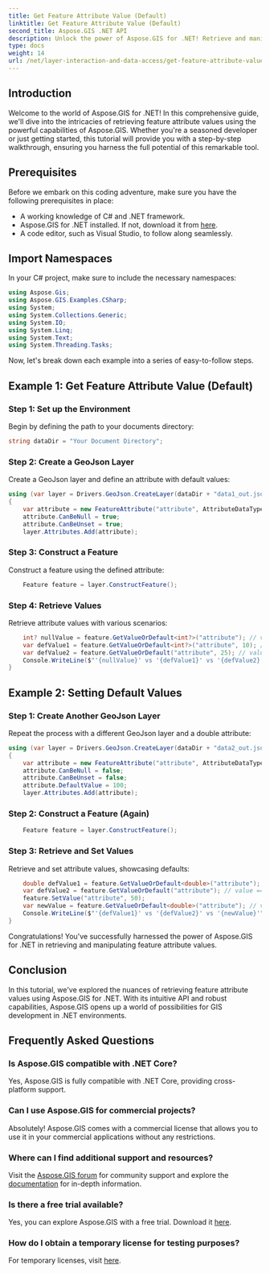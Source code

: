 ```yaml
---
title: Get Feature Attribute Value (Default)
linktitle: Get Feature Attribute Value (Default)
second_title: Aspose.GIS .NET API
description: Unlock the power of Aspose.GIS for .NET! Retrieve and manipulate feature attribute values effortlessly with this step-by-step guide. Download your trial now!
type: docs
weight: 14
url: /net/layer-interaction-and-data-access/get-feature-attribute-value-default/
---
```

## Introduction
Welcome to the world of Aspose.GIS for .NET! In this comprehensive guide, we'll dive into the intricacies of retrieving feature attribute values using the powerful capabilities of Aspose.GIS. Whether you're a seasoned developer or just getting started, this tutorial will provide you with a step-by-step walkthrough, ensuring you harness the full potential of this remarkable tool.
## Prerequisites
Before we embark on this coding adventure, make sure you have the following prerequisites in place:
- A working knowledge of C# and .NET framework.
- Aspose.GIS for .NET installed. If not, download it from [here](https://releases.aspose.com/gis/net/).
- A code editor, such as Visual Studio, to follow along seamlessly.
## Import Namespaces
In your C# project, make sure to include the necessary namespaces:
```csharp
using Aspose.Gis;
using Aspose.GIS.Examples.CSharp;
using System;
using System.Collections.Generic;
using System.IO;
using System.Linq;
using System.Text;
using System.Threading.Tasks;
```
Now, let's break down each example into a series of easy-to-follow steps.
## Example 1: Get Feature Attribute Value (Default)
### Step 1: Set up the Environment
Begin by defining the path to your documents directory:
```csharp
string dataDir = "Your Document Directory";
```
### Step 2: Create a GeoJson Layer
Create a GeoJson layer and define an attribute with default values:
```csharp
using (var layer = Drivers.GeoJson.CreateLayer(dataDir + "data1_out.json"))
{
    var attribute = new FeatureAttribute("attribute", AttributeDataType.Integer);
    attribute.CanBeNull = true;
    attribute.CanBeUnset = true;
    layer.Attributes.Add(attribute);
```
### Step 3: Construct a Feature
Construct a feature using the defined attribute:
```csharp
    Feature feature = layer.ConstructFeature();
```
### Step 4: Retrieve Values
Retrieve attribute values with various scenarios:
```csharp
    int? nullValue = feature.GetValueOrDefault<int?>("attribute"); // value == null
    var defValue1 = feature.GetValueOrDefault<int?>("attribute", 10); // value == 10
    var defValue2 = feature.GetValueOrDefault("attribute", 25); // value == 10
    Console.WriteLine($"'{nullValue}' vs '{defValue1}' vs '{defValue2}'");
}
```
## Example 2: Setting Default Values
### Step 1: Create Another GeoJson Layer
Repeat the process with a different GeoJson layer and a double attribute:
```csharp
using (var layer = Drivers.GeoJson.CreateLayer(dataDir + "data2_out.json"))
{
    var attribute = new FeatureAttribute("attribute", AttributeDataType.Double);
    attribute.CanBeNull = false;
    attribute.CanBeUnset = false;
    attribute.DefaultValue = 100;
    layer.Attributes.Add(attribute);
```
### Step 2: Construct a Feature (Again)
```csharp
    Feature feature = layer.ConstructFeature();
```
### Step 3: Retrieve and Set Values
Retrieve and set attribute values, showcasing defaults:
```csharp
    double defValue1 = feature.GetValueOrDefault<double>("attribute"); // value == 100
    var defValue2 = feature.GetValueOrDefault("attribute"); // value == 100
    feature.SetValue("attribute", 50);
    var newValue = feature.GetValueOrDefault<double>("attribute"); // value == 50
    Console.WriteLine($"'{defValue1}' vs '{defValue2}' vs '{newValue}'");
}
```
Congratulations! You've successfully harnessed the power of Aspose.GIS for .NET in retrieving and manipulating feature attribute values.
## Conclusion
In this tutorial, we've explored the nuances of retrieving feature attribute values using Aspose.GIS for .NET. With its intuitive API and robust capabilities, Aspose.GIS opens up a world of possibilities for GIS development in .NET environments.
## Frequently Asked Questions
### Is Aspose.GIS compatible with .NET Core?
Yes, Aspose.GIS is fully compatible with .NET Core, providing cross-platform support.
### Can I use Aspose.GIS for commercial projects?
Absolutely! Aspose.GIS comes with a commercial license that allows you to use it in your commercial applications without any restrictions.
### Where can I find additional support and resources?
Visit the [Aspose.GIS forum](https://forum.aspose.com/c/gis/33) for community support and explore the [documentation](https://reference.aspose.com/gis/net/) for in-depth information.
### Is there a free trial available?
Yes, you can explore Aspose.GIS with a free trial. Download it [here](https://releases.aspose.com/).
### How do I obtain a temporary license for testing purposes?
For temporary licenses, visit [here](https://purchase.aspose.com/temporary-license/).
